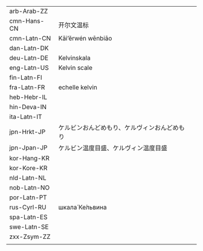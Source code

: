 | | | |
|-|-|-|
| arb-Arab-ZZ |  |  |
| cmn-Hans-CN | 开尔文温标 |  |
| cmn-Latn-CN | Kāi’ěrwén wēnbiāo |  |
| dan-Latn-DK |  |  |
| deu-Latn-DE | Kelvinskala |  |
| eng-Latn-US | Kelvin scale |  |
| fin-Latn-FI |  |  |
| fra-Latn-FR | echelle kelvin |  |
| heb-Hebr-IL |  |  |
| hin-Deva-IN |  |  |
| ita-Latn-IT |  |  |
| jpn-Hrkt-JP | ケルビンおんどめもり、ケルヴィンおんどめもり |  |
| jpn-Jpan-JP | ケルビン温度目盛、ケルヴィン温度目盛 |  |
| kor-Hang-KR |  |  |
| kor-Kore-KR |  |  |
| nld-Latn-NL |  |  |
| nob-Latn-NO |  |  |
| por-Latn-PT |  |  |
| rus-Cyrl-RU | шкала́ Ке́львина |  |
| spa-Latn-ES |  |  |
| swe-Latn-SE |  |  |
| zxx-Zsym-ZZ |  |  |
|  |  |  |